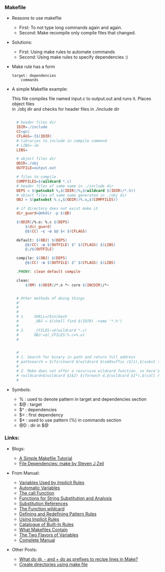 ### Makefile

- Reasons to use makeflie

  - First: To not type long commands again and again.
  - Second: Make recompile only compile files that changed.

- Solutions:

  - First: Using make rules to automate commands
  - Second: Using make rules to specify dependencies :)

- Make rule has a form

      target: dependencies
          commands

- A simple Makefile example:

  This file compiles file named input.c to output.out and runs it. Places object files  
  in ./obj dir and checks for header files in ./include dir

  ```makefile

    # header files dir
    IDIR=./include
    CC=gcc
    CFLAGS=-I$(IDIR)
    # libraries to include in compile command
    # LIBS=-lm
    LIBS=

    # object files dir
    ODIR=./obj
    OUTFILE=output.out

    # files to compile
    COMPFILES=$(wildcard *.c)
    # header files of same name in ./include dir
    DEPS = $(patsubst %,$(IDIR)/%,$(wildcard $(IDIR)/*.h))
    # object files of same name generated in ./obj dir
    OBJ = $(patsubst %.c,$(ODIR)/%.o,$(COMPFILES))

    # if directory does not exist make it
    dir_guard=@mkdir -p $(@D)

    $(ODIR)/%.o: %.c $(DEPS)
    	$(dir_guard)
    	@$(CC) -c -o $@ $< $(CFLAGS)

    default: $(OBJ) $(DEPS)
    	@$(CC) -o $(OUTFILE) $^ $(CFLAGS) $(LIBS)
    	@./$(OUTFILE)

    compile: $(OBJ) $(DEPS)
    	@$(CC) -o $(OUTFILE) $^ $(CFLAGS) $(LIBS)

    .PHONY: clean default compile

    clean:
    	$(RM) $(ODIR)/*.o *~ core $(INCDIR)/*~


    # Other methods of doing things
    #
    #
    #
    # 1. 	SHELL=/bin/bash
    #		_OBJ = $(shell find $(IDIR) -name '*.h')
    #
    # 2.	_CFILES:=$(wildcard *.c)
    # 		OBJ:=$(_CFILES:%.c=%.o)
    #


    #
    # 1. Search for binary in path and return full address
    # pathsearch = $(firstword $(wildcard $(addsuffix /$(1),$(subst :, ,$(PATH)))))
    #
    # 2. Make does not offer a recursive wildcard function, so here's one:
    # rwildcard=$(wildcard $1$2) $(foreach d,$(wildcard $1*),$(call rwildcard,$d/,$2))
    #
  ```

- Symbols:

  - % : used to denote pattern in target and dependencies section
  - $@ : target
  - $^ : dependencies
  - $< : first dependency
  - $\* : used to use pattern (%) in commands section
  - @D : dir in $@

### Links:

- Blogs:

  - [A Simple Makefile Tutorial](https://web.archive.org/web/20230110211045/https://www.cs.colby.edu/maxwell/courses/tutorials/maketutor/)
  - [File Dependencies: make by Steven J Zeil](https://web.archive.org/web/20230124101656/https://www.cs.odu.edu/~zeil/cs350/latest/Public/make/index.html)

- From Manual:

  - [Variables Used by Implicit Rules](https://www.gnu.org/software/make/manual/html_node/Implicit-Variables.html)
  - [Automatic Variables](https://www.gnu.org/software/make/manual/html_node/Automatic-Variables.html#Automatic-Variables)
  - [The call Function](https://www.gnu.org/software/make/manual/html_node/Call-Function.html)
  - [Functions for String Substitution and Analysis](https://www.gnu.org/software/make/manual/html_node/Text-Functions.html)
  - [Substitution References](https://www.gnu.org/software/make/manual/html_node/Substitution-Refs.html)
  - [The Function wildcard](https://www.gnu.org/software/make/manual/html_node/Wildcard-Function.html)
  - [Defining and Redefining Pattern Rules](https://www.gnu.org/software/make/manual/html_node/Pattern-Rules.html#Pattern-Rules)
  - [Using Implicit Rules](https://www.gnu.org/software/make/manual/html_node/Implicit-Rules.html)
  - [Catalogue of Built-In Rules](https://www.gnu.org/software/make/manual/html_node/Catalogue-of-Rules.html)
  - [What Makefiles Contain](https://www.gnu.org/software/make/manual/html_node/Makefile-Contents.html)
  - [The Two Flavors of Variables](https://www.gnu.org/software/make/manual/html_node/Flavors.html)
  - [Complete Manual](https://www.gnu.org/software/make/manual/make.html)

- Other Posts:

  - [What do @, - and + do as prefixes to recipe lines in Make?](https://stackoverflow.com/a/3477400)
  - [Create directories using make file](https://stackoverflow.com/a/1951111)

